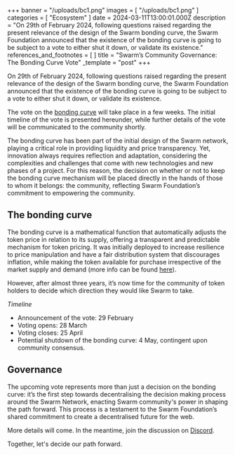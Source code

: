 +++
banner = "/uploads/bc1.png"
images = [ "/uploads/bc1.png" ]
categories = [ "Ecosystem" ]
date = 2024-03-11T13:00:01.000Z
description = "On 29th of February 2024, following questions raised regarding the present relevance of the design of the Swarm bonding curve, the Swarm Foundation announced that the existence of the bonding curve is going to be subject to a vote to either shut it down, or validate its existence."
references_and_footnotes = [ ]
title = "Swarm’s Community Governance: The Bonding Curve Vote"
_template = "post"
+++



On 29th of February 2024, following questions raised regarding the present relevance of the design of the Swarm bonding curve, the Swarm Foundation announced that the existence of the bonding curve is going to be subject to a vote to either shut it down, or validate its existence.

The vote on the [bonding curve](https://blog.ethswarm.org/foundation/2021/swarm-and-its-bzzaar-bonding-curve/) will take place in a few weeks. The initial timeline of the vote is presented hereunder, while further details of the vote will be communicated to the community shortly.

The bonding curve has been part of the initial design of the Swarm network, playing a critical role in providing liquidity and price transparency. Yet, innovation always requires reflection and adaptation, considering the complexities and challenges that come with new technologies and new phases of a project. For this reason, the decision on whether or not to keep the bonding curve mechanism will be placed directly in the hands of those to whom it belongs: the community, reflecting Swarm Foundation’s commitment to empowering the community. 

## The bonding curve

The bonding curve is a mathematical function that automatically adjusts the token price in relation to its supply, offering a transparent and predictable mechanism for token pricing. It was initially deployed to increase resilience to price manipulation and have a fair distribution system that discourages inflation, while making the token available for purchase irrespective of the market supply and demand (more info can be found [here](https://blog.ethswarm.org/foundation/2021/swarm-and-its-bzzaar-bonding-curve/)). 

However, after almost three years, it’s now time for the community of token holders to decide which direction they would like Swarm to take.

*Timeline*
* Announcement of the vote: 29 February
* Voting opens: 28 March
* Voting closes: 25 April
* Potential shutdown of the bonding curve: 4 May, contingent upon community consensus.

## Governance

The upcoming vote represents more than just a decision on the bonding curve: it’s the first step towards decentralising the decision making process around the Swarm Network, enacting Swarm community's power in shaping the path forward. This process is a testament to the Swarm Foundation’s shared commitment to create a decentralised future for the web.

More details will come. In the meantime, join the discussion on [Discord](https://discord.com/channels/799027393297514537/808329804268699678). 

Together, let's decide our path forward.
